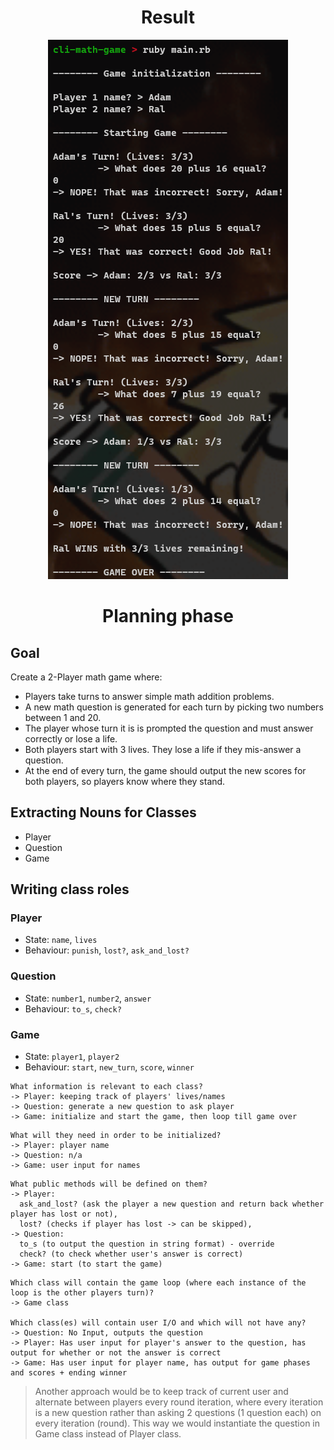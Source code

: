 <h1 align="center"> Result </h1>

<p align="center"> 
<img src="./screenshots/result.png" alt="screenshot">
</p>

<h1 align="center"> Planning phase </h1>

## **Goal**

Create a 2-Player math game where:

- Players take turns to answer simple math addition problems.
- A new math question is generated for each turn by picking two numbers between 1 and 20.
- The player whose turn it is is prompted the question and must answer correctly or lose a life.
- Both players start with 3 lives. They lose a life if they mis-answer a question.
- At the end of every turn, the game should output the new scores for both players, so players know where they stand.

## Extracting Nouns for Classes

- Player
- Question
- Game

## Writing class roles

### **Player**

- State: `name`, `lives`
- Behaviour: `punish`, `lost?`, `ask_and_lost?`

### **Question**

- State: `number1`, `number2`, `answer`
- Behaviour: `to_s`, `check?`

### **Game**

- State: `player1`, `player2`
- Behaviour: `start`, `new_turn`, `score`, `winner`

```
What information is relevant to each class?
-> Player: keeping track of players' lives/names
-> Question: generate a new question to ask player
-> Game: initialize and start the game, then loop till game over
```

```
What will they need in order to be initialized?
-> Player: player name
-> Question: n/a
-> Game: user input for names
```

```
What public methods will be defined on them?
-> Player:
  ask_and_lost? (ask the player a new question and return back whether player has lost or not),
  lost? (checks if player has lost -> can be skipped),
-> Question:
  to_s (to output the question in string format) - override
  check? (to check whether user's answer is correct)
-> Game: start (to start the game)
```

```
Which class will contain the game loop (where each instance of the loop is the other players turn)?
-> Game class

Which class(es) will contain user I/O and which will not have any?
-> Question: No Input, outputs the question
-> Player: Has user input for player's answer to the question, has output for whether or not the answer is correct
-> Game: Has user input for player name, has output for game phases and scores + ending winner
```

> Another approach would be to keep track of current user and alternate between players every round iteration, where every iteration is a new question rather than asking 2 questions (1 question each) on every iteration (round). This way we would instantiate the question in Game class instead of Player class.
